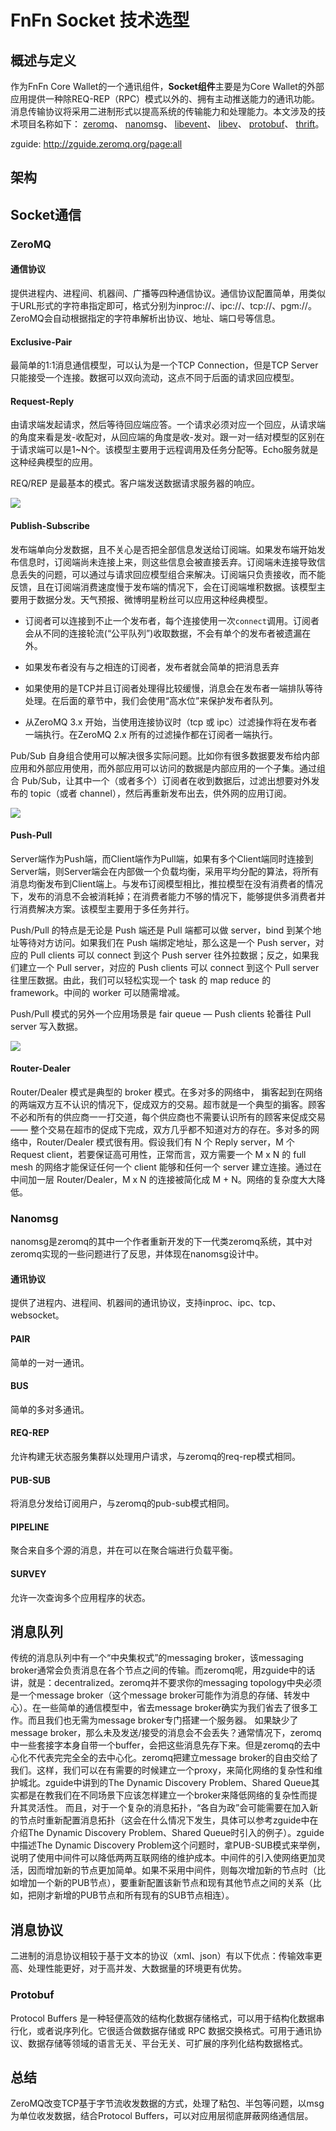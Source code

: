# FnFn Socket 技术选型



## 概述与定义

作为FnFn Core Wallet的一个通讯组件，**Socket组件**主要是为Core Wallet的外部应用提供一种除REQ-REP（RPC）模式以外的、拥有主动推送能力的通讯功能。消息传输协议将采用二进制形式以提高系统的传输能力和处理能力。本文涉及的技术项目名称如下： [zeromq](http://zeromq.org/intro:read-the-manual)、 [nanomsg](https://nanomsg.org/)、 [libevent](http://libevent.org/)、 [libev](https://github.com/enki/libev)、 [protobuf](https://developers.google.com/protocol-buffers/)、 [thrift](http://thrift.apache.org/)。

zguide: http://zguide.zeromq.org/page:all



## 架构



## Socket通信

### ZeroMQ

#### 通信协议

提供进程内、进程间、机器间、广播等四种通信协议。通信协议配置简单，用类似于URL形式的字符串指定即可，格式分别为inproc://、ipc://、tcp://、pgm://。ZeroMQ会自动根据指定的字符串解析出协议、地址、端口号等信息。

#### Exclusive-Pair

最简单的1:1消息通信模型，可以认为是一个TCP Connection，但是TCP Server只能接受一个连接。数据可以双向流动，这点不同于后面的请求回应模型。

#### Request-Reply

由请求端发起请求，然后等待回应端应答。一个请求必须对应一个回应，从请求端的角度来看是发-收配对，从回应端的角度是收-发对。跟一对一结对模型的区别在于请求端可以是1~N个。该模型主要用于远程调用及任务分配等。Echo服务就是这种经典模型的应用。

REQ/REP 是最基本的模式。客户端发送数据请求服务器的响应。

![](socket_img/fig2.png)

#### Publish-Subscribe

发布端单向分发数据，且不关心是否把全部信息发送给订阅端。如果发布端开始发布信息时，订阅端尚未连接上来，则这些信息会被直接丢弃。订阅端未连接导致信息丢失的问题，可以通过与请求回应模型组合来解决。订阅端只负责接收，而不能反馈，且在订阅端消费速度慢于发布端的情况下，会在订阅端堆积数据。该模型主要用于数据分发。天气预报、微博明星粉丝可以应用这种经典模型。

- 订阅者可以连接到不止一个发布者，每个连接使用一次`connect`调用。订阅者会从不同的连接轮流(“公平队列”)收取数据，不会有单个的发布者被遗漏在外。

- 如果发布者没有与之相连的订阅者，发布者就会简单的把消息丢弃

- 如果使用的是TCP并且订阅者处理得比较缓慢，消息会在发布者一端排队等待处理。在后面的章节中，我们会使用“高水位”来保护发布者队列。

- 从ZeroMQ 3.x 开始，当使用连接协议时（tcp 或 ipc）过滤操作将在发布者一端执行。在ZeroMQ 2.x 所有的过滤操作都在订阅者一端执行。

Pub/Sub 自身组合使用可以解决很多实际问题。比如你有很多数据要发布给内部应用和外部应用使用，而外部应用可以访问的数据是内部应用的一个子集。通过组合 Pub/Sub，让其中一个（或者多个）订阅者在收到数据后，过滤出想要对外发布的 topic（或者 channel），然后再重新发布出去，供外网的应用订阅。

![](socket_img/fig4.png)

#### Push-Pull

Server端作为Push端，而Client端作为Pull端，如果有多个Client端同时连接到Server端，则Server端会在内部做一个负载均衡，采用平均分配的算法，将所有消息均衡发布到Client端上。与发布订阅模型相比，推拉模型在没有消费者的情况下，发布的消息不会被消耗掉；在消费者能力不够的情况下，能够提供多消费者并行消费解决方案。该模型主要用于多任务并行。

Push/Pull 的特点是无论是 Push 端还是 Pull 端都可以做 server，bind 到某个地址等待对方访问。如果我们在 Push 端绑定地址，那么这是一个 Push server，对应的 Pull clients 可以 connect 到这个 Push server 往外拉数据；反之，如果我们建立一个 Pull server，对应的 Push clients 可以 connect 到这个 Pull server 往里压数据。由此，我们可以轻松实现一个 task 的 map reduce 的 framework。中间的 worker 可以随需增减。

Push/Pull 模式的另外一个应用场景是 fair queue — Push clients 轮番往 Pull server 写入数据。

![](socket_img/fig5.png)

#### Router-Dealer

Router/Dealer 模式是典型的 broker 模式。在多对多的网络中， 掮客起到在网络的两端双方互不认识的情况下，促成双方的交易。超市就是一个典型的掮客。顾客不必和所有的供应商一一打交道，每个供应商也不需要认识所有的顾客来促成交易 —— 整个交易在超市的促成下完成，双方几乎都不知道对方的存在。多对多的网络中，Router/Dealer 模式很有用。假设我们有 N 个 Reply server，M 个 Request client，若要保证高可用性，正常而言，双方需要一个 M x N 的 full mesh 的网络才能保证任何一个 client 能够和任何一个 server 建立连接。通过在中间加一层 Router/Dealer，M x N 的连接被简化成 M + N。网络的复杂度大大降低。



### Nanomsg

nanomsg是zeromq的其中一个作者重新开发的下一代类zeromq系统，其中对zeromq实现的一些问题进行了反思，并体现在nanomsg设计中。

#### 通讯协议

提供了进程内、进程间、机器间的通讯协议，支持inproc、ipc、tcp、websocket。

#### PAIR

简单的一对一通讯。

#### BUS

简单的多对多通讯。

#### REQ-REP

允许构建无状态服务集群以处理用户请求，与zeromq的req-rep模式相同。

#### PUB-SUB

将消息分发给订阅用户，与zeromq的pub-sub模式相同。

#### PIPELINE

聚合来自多个源的消息，并在可以在聚合端进行负载平衡。

#### SURVEY

允许一次查询多个应用程序的状态。



## 消息队列

传统的消息队列中有一个“中央集权式”的messaging broker，该messaging broker通常会负责消息在各个节点之间的传输。而zeromq呢，用zguide中的话讲，就是：decentralized。zeromq并不要求你的messaging topology中央必须是一个message broker（这个message broker可能作为消息的存储、转发中心）。在一些简单的通信模型中，省去message broker确实为我们省去了很多工作。而且我们也无需为message broker专门搭建一个服务器。
如果缺少了message broker，那么未及发送/接受的消息会不会丢失？通常情况下，zeromq中一些套接字本身自带一个buffer，会把这些消息先存下来。但是zeromq的去中心化不代表完完全全的去中心化。zeromq把建立message broker的自由交给了我们。这样，我们可以在有需要的时候建立一个proxy，来简化网络的复杂性和维护城北。zguide中讲到的The Dynamic Discovery Problem、Shared Queue其实都是在教我们在不同场景下应该怎样建立一个broker来降低网络的复杂性而提升其灵活性。
而且，对于一个复杂的消息拓扑，“各自为政”会可能需要在加入新的节点时重新配置消息拓扑（这会在什么情况下发生，具体可以参考zguide中在介绍The Dynamic Discovery Problem、Shared Queue时引入的例子）。zguide中描述The Dynamic Discovery Problem这个问题时，拿PUB-SUB模式来举例，说明了使用中间件可以降低两两互联网络的维护成本。中间件的引入使网络更加灵活，因而增加新的节点更加简单。如果不采用中间件，则每次增加新的节点时（比如增加一个新的PUB节点），要重新配置该新节点和现有其他节点之间的关系（比如，把刚才新增的PUB节点和所有现有的SUB节点相连）。

## 消息协议

二进制的消息协议相较于基于文本的协议（xml、json）有以下优点：传输效率更高、处理性能更好，对于高并发、大数据量的环境更有优势。

### Protobuf

Protocol Buffers 是一种轻便高效的结构化数据存储格式，可以用于结构化数据串行化，或者说序列化。它很适合做数据存储或 RPC 数据交换格式。可用于通讯协议、数据存储等领域的语言无关、平台无关、可扩展的序列化结构数据格式。



## 总结

ZeroMQ改变TCP基于字节流收发数据的方式，处理了粘包、半包等问题，以msg为单位收发数据，结合Protocol Buffers，可以对应用层彻底屏蔽网络通信层。

